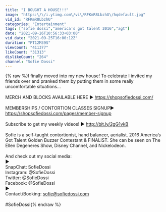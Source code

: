 ```yaml
---
title: "I BOUGHT A HOUSE!!!"
image: "https:\/\/i.ytimg.com\/vi\/RFKmR8LbzhU\/hqdefault.jpg"
vid_id: "RFKmR8LbzhU"
categories: "Entertainment"
tags: ["sofie dossi","america's got talent 2016","agt"]
date: "2021-09-26T10:56:33+03:00"
vid_date: "2021-09-25T16:00:12Z"
duration: "PT12M39S"
viewcount: "411377"
likeCount: "31313"
dislikeCount: "264"
channel: "Sofie Dossi"
---
```

{% raw %}I finally moved into my new house! To celebrate I invited my friends over and pranked them by putting them in some really uncomfortable situations...<br /><br />MERCH AND BLOCKS AVAILABLE HERE ►  <a rel="nofollow" target="blank" href="https://shopsofiedossi.com/​​">https://shopsofiedossi.com/​​</a><br /><br />MEMBERSHIPS / CONTORTION CLASSES SIGNUP► <a rel="nofollow" target="blank" href="https://shopsofiedossi.com/pages/member-signup">https://shopsofiedossi.com/pages/member-signup</a><br /><br />Subscribe to get my weekly videos! ► <a rel="nofollow" target="blank" href="http://bit.ly/2gG1vkB​​​​​​​​​​​​​">http://bit.ly/2gG1vkB​​​​​​​​​​​​​</a><br /><br />Sofie is a self-taught contortionist, hand balancer, aerialist. 2016 America’s Got Talent Golden Buzzer Contestant &amp; FINALIST. She can be seen on The Ellen Degeneres Show, Disney Channel, and Nickelodeon.<br /><br />And check out my social media:<br />►<br />SnapChat: SofieDossi<br />Instagram: @SofieDossi<br />Twitter: @SofieDossi<br />Facebook: @SofieDossi<br />►<br />Contact/Booking: sofie@sofiedossi.com<br /><br />#SofieDossi{% endraw %}
